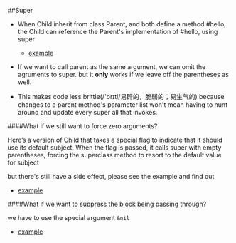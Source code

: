 ##Super

* When Child inherit from class Parent, and both define a method #hello, the
  Child can reference the Parent's implementation of #hello, using super

  * [example](014_super.rb)

* If we want to call parent as the same argument, we can omit the agruments to
  super. but it **only** works if we leave off the parentheses as well.

* This makes code less brittle(/'brɪtl/易碎的，脆弱的；易生气的) because changes
  to a parent method's parameter list won't mean having to hunt around and
  update every super all that invokes.

####What if we still want to force zero arguments?

Here’s a version of Child that takes a special flag to indicate that it should use its default subject. When the flag is passed, it calls super with empty parentheses, forcing the superclass method to resort to the default value for subject

but there's still have a side effect, please see the example and find out 
* [example](014_super.rb)

####What if we want to suppress the block being passing through?

we have to use the special argument `&nil`

* [example](014_super_change1.rb)

